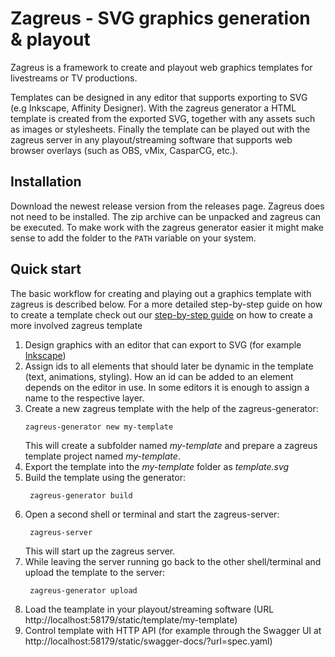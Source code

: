 # Zagreus - SVG graphics generation & playout

Zagreus is a framework to create and playout web graphics templates for livestreams or TV productions. 

Templates can be designed in any editor that supports exporting to SVG (e.g Inkscape, Affinity Designer). With the zagreus generator a HTML template is created from the exported SVG, together with any assets such as images or stylesheets. Finally the template can be played out with the zagreus server in any playout/streaming software that supports web browser overlays (such as OBS, vMix, CasparCG, etc.).

## Installation
Download the newest release version from the releases page. Zagreus does not need to be installed. The zip archive can be unpacked and zagreus can be executed. To make work with the zagreus generator easier it might make sense to add the folder to the `PATH` variable on your system.

## Quick start
The basic workflow for creating and playing out a graphics template with zagreus is described below. For a more detailed step-by-step guide on how to create a template check out our [step-by-step guide](docs/step-by-step/step-by-step.md) on how to create a more involved zagreus template
1. Design graphics with an editor that can export to SVG (for example [Inkscape](https://inkscape.org/))
2. Assign ids to all elements that should later be dynamic in the template (text, animations, styling). How an id can be added to an element depends on the editor in use. In some editors it is enough to assign a name to the respective layer.
3. Create a new zagreus template with the help of the zagreus-generator:
    ```
    zagreus-generator new my-template
    ```
    This will create a subfolder named _my-template_ and prepare a zagreus template project named _my-template_.
4. Export the template into the _my-template_ folder as _template.svg_
5. Build the template using the generator:
   ```
    zagreus-generator build
   ```
6. Open a second shell or terminal and start the zagreus-server:
   ```
    zagreus-server
   ```
   This will start up the zagreus server.
7. While leaving the server running go back to the other shell/terminal and upload the template to the server:
   ```
    zagreus-generator upload
   ```
8. Load the teamplate in your playout/streaming software (URL http://localhost:58179/static/template/my-template)
9. Control template with HTTP API (for example through the Swagger UI at http://localhost:58179/static/swagger-docs/?url=spec.yaml)
